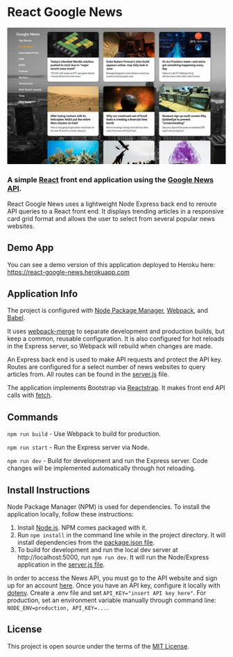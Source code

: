 # React Google News
![screenshot](readme_react_google_news.jpg)

### A simple [React](https://reactjs.org/) front end application using the [Google News API](https://newsapi.org/).
React Google News uses a lightweight Node Express back end to reroute API queries to a React front end. It displays trending articles in a responsive card grid format and allows the user to select from several popular news websites.

## Demo App
You can see a demo version of this application deployed to Heroku here: https://react-google-news.herokuapp.com

## Application Info
The project is configured with [Node Package Manager](https://www.npmjs.com/), [Webpack](https://webpack.js.org/), and [Babel](https://babeljs.io/).

It uses [webpack-merge](https://www.npmjs.com/package/webpack-merge) to separate development and production builds, but keep a common, reusable configuration. It is also configured for hot reloads in the Express server, so Webpack will rebuild when changes are made.

An Express back end is used to make API requests and protect the API key. Routes are configured for a select number of news websites to query articles from. All routes can be found in the [server.js](../master/server.js) file.

The application implements Bootstrap via [Reactstrap](https://reactstrap.github.io/). It makes front end API calls with [fetch](https://github.com/github/fetch).

## Commands

`npm run build` - Use Webpack to build for production.

`npm run start` - Run the Express server via Node.

`npm run dev` - Build for development and run the Express server. Code changes will be implemented automatically through hot reloading.

## Install Instructions
Node Package Manager (NPM) is used for dependencies. To install the application locally, follow these instructions:

1. Install [Node.js](https://nodejs.org/). NPM comes packaged with it.
2. Run `npm install` in the command line while in the project directory. It will install dependencies from the [package.json file](../master/package.json).
3. To build for development and run the local dev server at http://localhost:5000, run `npm run dev`. It will run the Node/Express application in the [server.js file](../master/server.js).

In order to access the News API, you must go to the API website and sign up for an account [here](https://newsapi.org/). Once you have an API key, configure it locally with [dotenv](https://www.npmjs.com/package/dotenv). Create a .env file and set `API_KEY="insert API key here"`. For production, set an environment variable manually through command line: `NODE_ENV=production, API_KEY=...`.

## License
This project is open source under the terms of the [MIT License](http://opensource.org/licenses/MIT).
